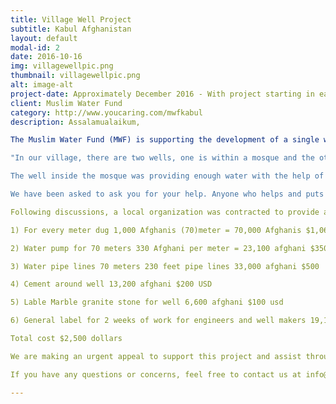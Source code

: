 ```yaml
---
title: Village Well Project
subtitle: Kabul Afghanistan
layout: default
modal-id: 2
date: 2016-10-16
img: villagewellpic.png
thumbnail: villagewellpic.png
alt: image-alt
project-date: Approximately December 2016 - With project starting in early 2017 if successfully funded with your dua's and donations Inshallah.
client: Muslim Water Fund
category: http://www.youcaring.com/mwfkabul
description: Assalamualaikum,

The Muslim Water Fund (MWF) is supporting the development of a single well within a village in Kabul city, Afghanistan. Due to the nature of the instability of the region, we cannot risk the release of any private information that may jeopardize the safety of those involved within the village.  The project details are below, the following is a transcript from a local regarding the need for the well in the community:

"In our village, there are two wells, one is within a mosque and the other is placed outside the walls of the mosque close to the public school. The well was built beside the mosque with a distance of 50 meters and was close to a public school that had a population of over a thousand students by the good deeds of a kind person with his own money. This well was built 7 or 8 years ago giving access to the whole community as well as providing water to the well within the mosque through a water pipe. This helped the mosque drastically as many people were able to make wudhu and quenching their thirst.

The well inside the mosque was providing enough water with the help of the well outside of the mosque to the public and the school.  Together both wells were sufficient. However,  its been three years that the water level has decreased. Only the well within the mosque is available for the use of the mosque which in itself is not sufficient. Another problem that we face is that once the well is used, the water goes down and a wait time of a few minutes are required for it to be used again, which increases wait time for each person.

We have been asked to ask you for your help. Anyone who helps and puts effort in shall be rewarded as it is a big reward as it saves lives. It is a big help for people who are praying as well as people who are thirsty. The public has recommended if possible to dig the well between 80-90 meters  in depth with a diameter of 13 inch which they hope will suffice, but of course,  consultation with companies that deals with those technicalities will be taken."

Following discussions, a local organization was contracted to provide a quote following consultation with an engineer. The original plan was to rebuild the old well, however found to be not possible due to the low water level in that location and the extra costs associated.  It was found feasible to rather build a new well, the issue remains that the water level is low and thus costs are slightly higher than usual. The engineer estimated that the ground must be dug up to 70m in order to have a functional well with clean water.  The following estimates were provided to the Muslim Water Fund.

1) For every meter dug 1,000 Afghanis (70)meter = 70,000 Afghanis $1,060 USD

2) Water pump for 70 meters 330 Afghani per meter = 23,100 afghani $350 USD

3) Water pipe lines 70 meters 230 feet pipe lines 33,000 afghani $500

4) Cement around well 13,200 afghani $200 USD

5) Lable Marble granite stone for well 6,600 afghani $100 usd

6) General label for 2 weeks of work for engineers and well makers 19,140 afghani $290 USD

Total cost $2,500 dollars 

We are making an urgent appeal to support this project and assist through your duas and donations. We are not collecting any administration fees on our part and inshallah we want to start this project as soon as possible due to the need of the community, but we can't do this without you! Take part of this noble cause and inshallah Allah will be the one that rewards.

If you have any questions or concerns, feel free to contact us at info@muslimwaterfund.com. Jazakallah.

---
```

